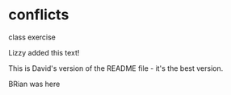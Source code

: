 # conflicts
class exercise


Lizzy added this text! 

This is David's version of the README file - it's the best version. 

BRian was here
